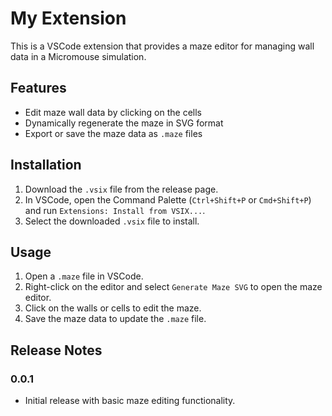 # My Extension

This is a VSCode extension that provides a maze editor for managing wall data in a Micromouse simulation.

## Features

- Edit maze wall data by clicking on the cells
- Dynamically regenerate the maze in SVG format
- Export or save the maze data as `.maze` files

## Installation

1. Download the `.vsix` file from the release page.
2. In VSCode, open the Command Palette (`Ctrl+Shift+P` or `Cmd+Shift+P`) and run `Extensions: Install from VSIX...`.
3. Select the downloaded `.vsix` file to install.

## Usage

1. Open a `.maze` file in VSCode.
2. Right-click on the editor and select `Generate Maze SVG` to open the maze editor.
3. Click on the walls or cells to edit the maze.
4. Save the maze data to update the `.maze` file.

## Release Notes

### 0.0.1

- Initial release with basic maze editing functionality.
